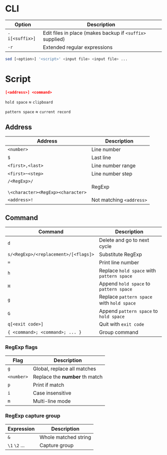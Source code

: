 # CLI

| Option | Description |
| - | - |
| `-i[<suffix>]` | Edit files in place (makes backup if `<suffix>` supplied) |
| `-r` | Extended regular expressions |

```bash
sed [<option>] '<script>' <input file> <input file> ...
```

# Script

```sed
[<address>] <command>
```

`hold space` ≈ `clipboard`

`pattern space` ≈ `current record`

## Address

| Address | Description |
| - | - |
| `<number>` | Line number |
| `$` | Last line |
| `<first>,<last>` | Line number range |
| `<first>~<step>` | Line number step |
| `/<RegExp>/` <br><br> `\<character><RegExp><character>` | RegExp |
| `<address>!` | Not matching `<address>` |

## Command

| Command | Description |
| - | - |
| `d` | Delete and go to next cycle |
| `s/<RegExp>/<replacement>/[<flags]>` | Substitute RegExp |
| `=` | Print line number |
| `h` | Replace `hold space` with `pattern space` |
| `H` | Append `hold space` to `pattern space` |
| `g` | Replace `pattern space` with `hold space` |
| `G` | Append `pattern space` to `hold space` |
| `q[<exit code>]` | Quit with `exit code` |
| `{ <command>; <command>; ... }` | Group command |

### RegExp flags

| Flag | Description |
| - | - |
| `g` | Global, replace all matches |
| `<number>` | Replace the **number** th match |
| `p` | Print if match |
| `i` | Case insensitive |
| `m` | Multi-line mode |

### RegExp capture group

| Expression | Description |
| - | - |
| `&` | Whole matched string |
| `\1` `\2` ... | Capture group |
